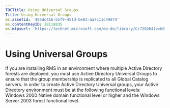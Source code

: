 ```yaml
---
TOCTitle: Using Universal Groups
Title: Using Universal Groups
ms:assetid: '485dc416-b1f9-451d-be83-aa7c11c49d74'
ms:contentKeyID: 18118835
ms:mtpsurl: 'https://technet.microsoft.com/de-de/library/Cc720264(v=WS.10)'
---
```


Using Universal Groups
======================

If you are installing RMS in an environment where multiple Active Directory forests are deployed, you must use Active Directory Universal Groups to ensure that the group membership is replicated to all Global Catalog servers. In order to create Active Directory Universal groups, your Active Directory environment must be at the following functional levels: Windows 2000 Native domain functional level or higher and the Windows Server 2003 forest functional level.
